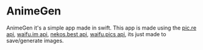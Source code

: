 # AnimeGen

AnimeGen it's a simple app made in swift. This app is made using the [pic.re api](https://doc.pic.re/), [waifu.im api](https://docs.waifu.im/), [nekos.best api](https://docs.nekos.best/), [waifu.pics api](https://waifu.pics/docs), its just made to save/generate images.

